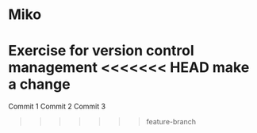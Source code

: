 # Miko
Exercise for version control management
<<<<<<< HEAD
make a change
=======
Commit 1
Commit 2
Commit 3
>>>>>>> feature-branch

